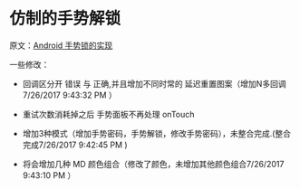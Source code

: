 # 仿制的手势解锁 #
原文：[Android 手势锁的实现](http://blog.csdn.net/lmj623565791/article/details/36236113)

一些修改：


- 回调区分开 错误 与 正确,并且增加不同时常的 延迟重置图案（增加N多回调7/26/2017 9:43:32 PM ）


- 重试次数消耗掉之后 手势面板不再处理 onTouch


- 增加3种模式（增加手势密码，手势解锁，修改手势密码），未整合完成.(整合完成7/26/2017 9:42:45 PM )

- 将会增加几种 MD 颜色组合（修改了颜色，未增加其他颜色组合7/26/2017 9:43:10 PM ）